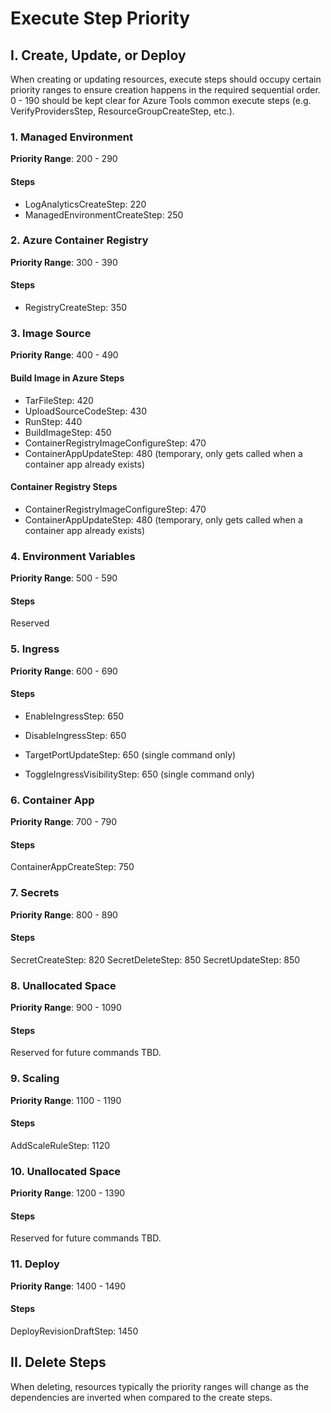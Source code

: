 # Execute Step Priority

## I. Create, Update, or Deploy

When creating or updating resources, execute steps should occupy certain priority ranges to ensure creation happens in the required sequential order.
0 - 190 should be kept clear for Azure Tools common execute steps (e.g. VerifyProvidersStep, ResourceGroupCreateStep, etc.).

### 1. Managed Environment

<b>Priority Range</b>: 200 - 290

#### Steps

- LogAnalyticsCreateStep: 220
- ManagedEnvironmentCreateStep: 250

### 2. Azure Container Registry

<b>Priority Range</b>: 300 - 390

#### Steps

- RegistryCreateStep: 350

### 3. Image Source

<b>Priority Range</b>: 400 - 490

#### Build Image in Azure Steps

- TarFileStep: 420
- UploadSourceCodeStep: 430
- RunStep: 440
- BuildImageStep: 450
- ContainerRegistryImageConfigureStep: 470
- ContainerAppUpdateStep: 480 (temporary, only gets called when a container app already exists)

#### Container Registry Steps

- ContainerRegistryImageConfigureStep: 470
- ContainerAppUpdateStep: 480 (temporary, only gets called when a container app already exists)

### 4. Environment Variables

<b>Priority Range</b>: 500 - 590

#### Steps

Reserved

### 5. Ingress

<b>Priority Range</b>: 600 - 690

#### Steps

- EnableIngressStep: 650
- DisableIngressStep: 650

- TargetPortUpdateStep: 650 (single command only)
- ToggleIngressVisibilityStep: 650 (single command only)

### 6. Container App

<b>Priority Range</b>: 700 - 790

#### Steps

ContainerAppCreateStep: 750

### 7. Secrets

<b>Priority Range</b>: 800 - 890

#### Steps

SecretCreateStep: 820
SecretDeleteStep: 850
SecretUpdateStep: 850

### 8. Unallocated Space

<b>Priority Range</b>: 900 - 1090

#### Steps

Reserved for future commands TBD.

### 9. Scaling

<b>Priority Range</b>: 1100 - 1190

#### Steps

AddScaleRuleStep: 1120

### 10. Unallocated Space

<b>Priority Range</b>: 1200 - 1390

#### Steps

Reserved for future commands TBD.

### 11. Deploy

<b>Priority Range</b>: 1400 - 1490

#### Steps

DeployRevisionDraftStep: 1450

## II. Delete Steps

When deleting, resources typically the priority ranges will change as the dependencies are inverted when compared to the create steps.
